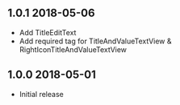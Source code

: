 ## 1.0.1 2018-05-06

* Add TitleEditText
* Add required tag for TitleAndValueTextView & RightIconTitleAndValueTextView

## 1.0.0 2018-05-01

* Initial release